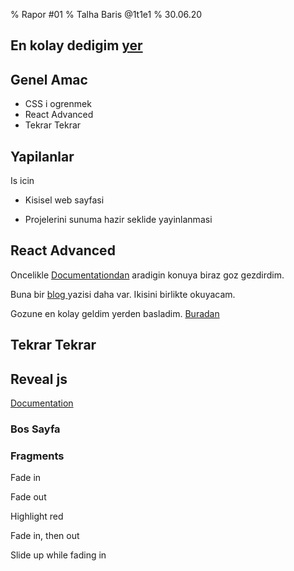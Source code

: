 % Rapor #01
% Talha Baris @1t1e1
% 30.06.20

## En kolay dedigim [yer](https://www.kirupa.com/react/avoiding_unnecessary_renders.htm)

## Genel Amac

- CSS i ogrenmek
- React Advanced
- Tekrar Tekrar

## Yapilanlar

Is icin

- Kisisel web sayfasi

- Projelerini sunuma hazir seklide yayinlanmasi

## React Advanced

Oncelikle [Documentationdan](https://reactjs.org/docs/optimizing-performance.html) aradigin konuya biraz goz gezdirdim.

Buna bir [ blog ](https://www.freecodecamp.org/news/how-to-identify-and-resolve-wasted-renders-in-react-cc4b1e910d10/) yazisi daha var. Ikisini birlikte okuyacam.

Gozune en kolay geldim yerden basladim. [ Buradan](https://www.kirupa.com/react/avoiding_unnecessary_renders.htm)

## Tekrar Tekrar

## Reveal js

[Documentation ](https://revealjs.com/fragments/)

### Bos Sayfa

### Fragments

<p class="fragment">Fade in</p>
<p class="fragment fade-out">Fade out</p>
<p class="fragment highlight-red">Highlight red</p>
<p class="fragment fade-in-then-out">Fade in, then out</p>
<p class="fragment fade-up">Slide up while fading in</p>
